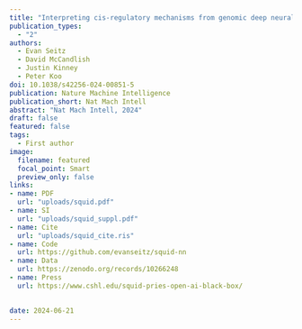 ```yaml
---
title: "Interpreting cis-regulatory mechanisms from genomic deep neural networks using surrogate models"
publication_types:
  - "2"
authors:
  - Evan Seitz 
  - David McCandlish 
  - Justin Kinney
  - Peter Koo
doi: 10.1038/s42256-024-00851-5
publication: Nature Machine Intelligence
publication_short: Nat Mach Intell
abstract: "Nat Mach Intell, 2024"
draft: false
featured: false
tags:
  - First author
image:
  filename: featured
  focal_point: Smart
  preview_only: false
links:
- name: PDF
  url: "uploads/squid.pdf"
- name: SI
  url: "uploads/squid_suppl.pdf"
- name: Cite
  url: "uploads/squid_cite.ris"
- name: Code
  url: https://github.com/evanseitz/squid-nn
- name: Data
  url: https://zenodo.org/records/10266248
- name: Press
  url: https://www.cshl.edu/squid-pries-open-ai-black-box/
  

date: 2024-06-21
---
```

